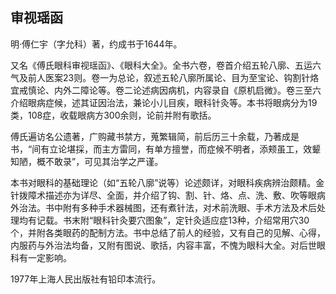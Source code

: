 ## 审视瑶函

明·傅仁宇（字允科）著，约成书于1644年。

又名《傅氏眼科审视瑶函》、《眼科大全》。全书六卷，卷首介绍五轮八廓、五运六气及前人医案23则。卷一为总论，叙述五轮八廓所属论、目为至宝论、钩割针烙宜戒慎论、内外二障论等。卷二论述病因病机，内容录自《原机启微》。卷三至六介绍眼病症候，述其证因治法，兼论小儿目疾，眼科针灸等。本书将眼病分为19类，108症，收载眼病方300余则，论前并附有歌括。

傅氏遍访名公遗著，广购藏书禁方，蒐繁辑简，前后历三十余载，乃著成是书，“间有立论堪採，而主方雷同，有单方擅誉，而症候不明者，添颊虽工，效颦知陋，概不敢录”，可见其治学之严谨。

本书对眼科的基础理论（如“五轮八廓”说等）论述颇详，对眼科疾病辨治颇精。金针拨障术描述亦为详尽、全面，并介绍了钩、割、针、烙、点、洗、敷、吹等眼病外治法。书中附有多种手术器械图，还有煮针法，对术前洗眼、手术方法及术后处理均有记载。书末附“眼科针灸要穴图象”，定针灸适应症13种，介绍常用穴30个，并附各类眼药的配制方法。书中总结了前人的经验，又有自己的见解、心得，内服药与外治法均备，又附有图说、歌括，内容丰富，不愧为眼科大全。对后世眼科有一定影响。

1977年上海人民出版社有铅印本流行。
